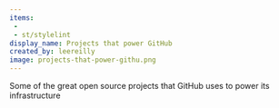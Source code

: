 ```yaml
---
items:
 -
 - st/stylelint
display_name: Projects that power GitHub
created_by: leereilly
image: projects-that-power-githu.png
---
```

Some of the great open source projects that GitHub uses to power its infrastructure

